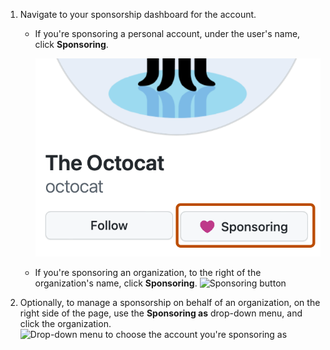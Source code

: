 1. Navigate to your sponsorship dashboard for the account.
   - If you're sponsoring a personal account, under the user's name, click **Sponsoring**.

      ![Screenshot of the sidebar of @octocat's profile page. A button, labeled with a heart icon and "Sponsoring", is outlined in dark orange.](/assets/images/help/profile/sponsoring-button.png)
   -  If you're sponsoring an organization, to the right of the organization's name, click **Sponsoring**.
     ![Sponsoring button](/assets/images/help/sponsors/org-sponsoring-button.png)
1. Optionally, to manage a sponsorship on behalf of an organization, on the right side of the page, use the **Sponsoring as** drop-down menu, and click the organization.
    ![Drop-down menu to choose the account you're sponsoring as](/assets/images/help/sponsors/sponsoring-as-drop-down-menu.png)
